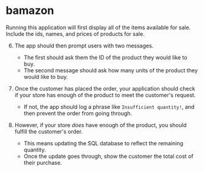 # bamazon
Running this application will first display all of the items available for sale. Include the ids, names, and prices of products for sale.

 6. The app should then prompt users with two messages.

    * The first should ask them the ID of the product they would like to buy.
    * The second message should ask how many units of the product they would like to buy.

 7. Once the customer has placed the order, your application should check if your store has enough of the product to meet the customer's request.

    * If not, the app should log a phrase like `Insufficient quantity!`, and then prevent the order from going through.

 8. However, if your store _does_ have enough of the product, you should fulfill the customer's order.
    * This means updating the SQL database to reflect the remaining quantity.
    * Once the update goes through, show the customer the total cost of their purchase.